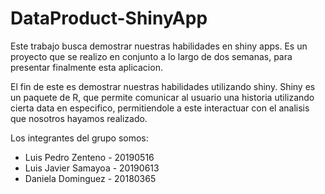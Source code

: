 # DataProduct-ShinyApp

Este trabajo busca demostrar nuestras habilidades en shiny apps. Es un  proyecto que se realizo en conjunto a lo largo de dos semanas, para presentar finalmente esta aplicacion. 

El fin de este es demostrar nuestras habilidades utilizando shiny. Shiny es un paquete de R, que permite comunicar al usuario una historia utilizando cierta data en especifico, permitiendole a este interactuar con el analisis que nosotros hayamos realizado.




Los integrantes del grupo somos:

* Luis Pedro Zenteno    -   20190516
* Luis Javier Samayoa   -   20190613
* Daniela Dominguez     -   20180365

